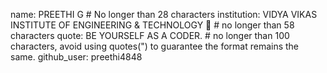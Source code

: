 name: PREETHI G # No longer than 28 characters
institution: VIDYA VIKAS INSTITUTE OF ENGINEERING & TECHNOLOGY 🚩 # no longer than 58 characters
quote: BE YOURSELF AS A CODER. # no longer than 100 characters, avoid using quotes(") to guarantee the format remains the same.
github_user: preethi4848
